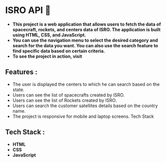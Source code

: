# ISRO API 🚀

- **This project is a web application that allows users to fetch the data of spacecraft, rockets, and centers data of ISRO. The application is built using HTML, CSS, and JavaScript.**
- **You can use the navigation menu to select the desired category and search for the data you want. You can also use the search feature to find specific data based on certain criteria.**
- **To see the project in action, visit []()**

## Features :

- The user is displayed the centers to which he can search based on the state.
- Users can see the list of spacecrafts created by ISRO.
- Users can see the list of Rockets created by ISRO.
- Users can search the customer satellites details based on the country name.
- The project is responsive for mobile and laptop screens.
  Tech Stack

## Tech Stack :

- **HTML**
- **CSS**
- **JavaScript**
